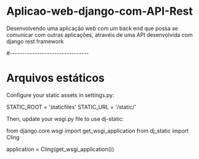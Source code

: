 # Aplicao-web-django-com-API-Rest 


Desenvolvendo uma aplicação web com um back end que possa se comunicar com outras aplicações, atravéis de uma API desenvolvida com django rest framework


#--------------------------------
# Arquivos estáticos 


Configure your static assets in settings.py:

STATIC_ROOT = 'staticfiles'
STATIC_URL = '/static/'

Then, update your wsgi.py file to use dj-static:

from django.core.wsgi import get_wsgi_application
from dj_static import Cling

application = Cling(get_wsgi_application())

